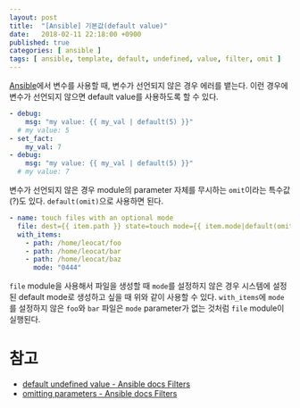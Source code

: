 ```yaml
---
layout: post
title:  "[Ansible] 기본값(default value)"
date:   2018-02-11 22:18:00 +0900
published: true
categories: [ ansible ]
tags: [ ansible, template, default, undefined, value, filter, omit ]
---
```


[Ansible](https://www.ansible.com/)에서 변수를 사용할 때, 변수가 선언되지 않은 경우 에러를 뱉는다. 이런 경우에 변수가 선언되지 않으면 default value를 사용하도록 할 수 있다.

```yaml
- debug:
    msg: "my value: {{ my_val | default(5) }}"
  # my value: 5
- set_fact:
    my_val: 7
- debug:
    msg: "my value: {{ my_val | default(5) }}"
  # my value: 7
```

변수가 선언되지 않은 경우 module의 parameter 자체를 무시하는 `omit`이라는 특수값(?)도 있다. `default(omit)`으로 사용하면 된다.

```yaml
- name: touch files with an optional mode
  file: dest={{ item.path }} state=touch mode={{ item.mode|default(omit) }}
  with_items:
    - path: /home/leocat/foo
    - path: /home/leocat/bar
    - path: /home/leocat/baz
      mode: "0444"
```

`file` module을 사용해서 파일을 생성할 때 `mode`를 설정하지 않은 경우 시스템에 설정된 default mode로 생성하고 싶을 때 위와 같이 사용할 수 있다. `with_items`에 `mode`를 설정하지 않은 `foo`와 `bar` 파일은 `mode` parameter가 없는 것처럼 `file` module이 실행된다.


# 참고

- [default undefined value - Ansible docs Filters](http://docs.ansible.com/ansible/latest/playbooks_filters.html#defaulting-undefined-variables)
- [omitting parameters - Ansible docs Filters](http://docs.ansible.com/ansible/latest/playbooks_filters.html#omitting-parameters)
